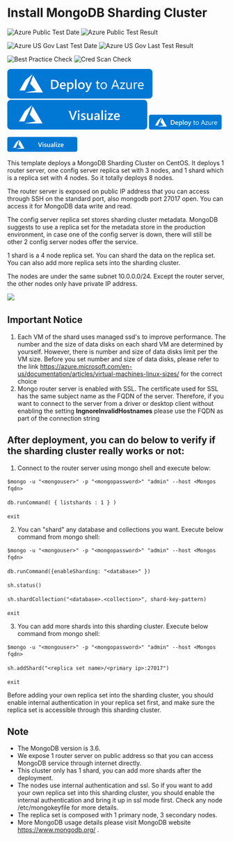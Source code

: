 # Install MongoDB Sharding Cluster

![Azure Public Test Date](https://azurequickstartsservice.blob.core.windows.net/badges/101-mongodb-sharded-on-centos/PublicLastTestDate.svg)
![Azure Public Test Result](https://azurequickstartsservice.blob.core.windows.net/badges/101-mongodb-sharded-on-centos/PublicDeployment.svg)

![Azure US Gov Last Test Date](https://azurequickstartsservice.blob.core.windows.net/badges/101-mongodb-sharded-on-centos/FairfaxLastTestDate.svg)
![Azure US Gov Last Test Result](https://azurequickstartsservice.blob.core.windows.net/badges/101-mongodb-sharded-on-centos/FairfaxDeployment.svg)

![Best Practice Check](https://azurequickstartsservice.blob.core.windows.net/badges/101-mongodb-sharded-on-centos/BestPracticeResult.svg)
![Cred Scan Check](https://azurequickstartsservice.blob.core.windows.net/badges/101-mongodb-sharded-on-centos/CredScanResult.svg)

[![Deploy To Azure](https://raw.githubusercontent.com/Azure/azure-quickstart-templates/master/1-CONTRIBUTION-GUIDE/images/deploytoazure.svg?sanitize=true)]("https://portal.azure.com/#create/Microsoft.Template/uri/https%3A%2F%2Fraw.githubusercontent.com%2FAzure%2Fazure-quickstart-templates%2Fmaster%2F101-mongodb-sharded-on-centos%2Fazuredeploy.json")
[![Visualize](https://raw.githubusercontent.com/Azure/azure-quickstart-templates/master/1-CONTRIBUTION-GUIDE/images/visualizebutton.svg?sanitize=true)]("http://armviz.io/#/?load=https%3A%2F%2Fraw.githubusercontent.com%2FAzure%2Fazure-quickstart-templates%2Fmaster%2F101-mongodb-sharded-on-centos%2Fazuredeploy.json")
<img src="https://raw.githubusercontent.com/Azure/azure-quickstart-templates/master/1-CONTRIBUTION-GUIDE/images/deploytoazure.png"/>

<img src="https://raw.githubusercontent.com/Azure/azure-quickstart-templates/master/1-CONTRIBUTION-GUIDE/images/visualizebutton.png"/>

This template deploys a MongoDB Sharding Cluster on CentOS. It deploys 1 router
server, one config server replica set with 3 nodes, and 1 shard which is a
replica set with 4 nodes. So it totally deploys 8 nodes.

The router server is exposed on public IP address that you can access through
SSH on the standard port, also mongodb port 27017 open. You can access it for
MongoDB data write and read.

The config server replica set stores sharding cluster metadata. MongoDB suggests
to use a replica set for the metadata store in the production environment, in
case one of the config server is down, there will still be other 2 config server
nodes offer the service.

1 shard is a 4 node replica set. You can shard the data on the replica set. You
can also add more replica sets into the sharding cluster.

The nodes are under the same subnet 10.0.0.0/24. Except the router server, the
other nodes only have private IP address.

<img src="https://raw.githubusercontent.com/cjsingh8512/azure-cosmosdb-mongodbshardedcluster/users/chsi/images/Mongo Sharded Cluster.png" />

## Important Notice

1. Each VM of the shard uses managed ssd's to improve performance. The number
   and the size of data disks on each shard VM are determined by yourself.
   However, there is number and size of data disks limit per the VM size. Before
   you set number and size of data disks, please refer to the link
   https://azure.microsoft.com/en-us/documentation/articles/virtual-machines-linux-sizes/
   for the correct choice
2. Mongo router server is enabled with SSL. The certificate used for SSL has the
   same subject name as the FQDN of the server. Therefore, if you want to
   connect to the server from a driver or desktop client without enabling the
   setting **IngnoreInvalidHostnames** please use the FQDN as part of the
   connection string

## After deployment, you can do below to verify if the sharding cluster really works or not:

1. Connect to the router server using mongo shell and execute below:

```
$mongo -u "<mongouser>" -p "<mongopassword>" "admin" --host <Mongos fqdn>

db.runCommand( { listshards : 1 } )

exit
```

2. You can "shard" any database and collections you want. Execute below command
   from mongo shell:

```
$mongo -u "<mongouser>" -p "<mongopassword>" "admin" --host <Mongos fqdn>

db.runCommand({enableSharding: "<database>" })

sh.status()

sh.shardCollection("<database>.<collection>", shard-key-pattern)

exit
```

3. You can add more shards into this sharding cluster. Execute below command
   from mongo shell:

```
$mongo -u "<mongouser>" -p "<mongopassword>" "admin" --host <Mongos fqdn>

sh.addShard("<replica set name>/<primary ip>:27017")

exit
```

Before adding your own replica set into the sharding cluster, you should enable
internal authentication in your replica set first, and make sure the replica set
is accessible through this sharding cluster.

## Note

- The MongoDB version is 3.6.
- We expose 1 router server on public address so that you can access MongoDB
  service through internet directly.
- This cluster only has 1 shard, you can add more shards after the deployment.
- The nodes use internal authentication and ssl. So if you want to add your own
  replica set into this sharding cluster, you should enable the internal
  authentication and bring it up in ssl mode first. Check any node
  /etc/mongokeyfile for more details.
- The replica set is composed with 1 primary node, 3 secondary nodes.
- More MongoDB usage details please visit MongoDB website
  https://www.mongodb.org/ .
